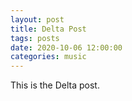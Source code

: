 ```yaml
---
layout: post
title: Delta Post
tags: posts
date: 2020-10-06 12:00:00
categories: music
---
```


This is the Delta post.